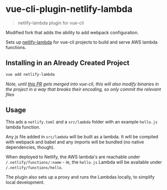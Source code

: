 # vue-cli-plugin-netlify-lambda

> netlify-lambda plugin for vue-cli

Modified fork that adds the ability to add webpack configuration.

Sets up [netlify-lambda](https://github.com/netlify/netlify-lambda) for vue-cli projects to build and serve AWS lambda functions.

## Installing in an Already Created Project

```bash
vue add netlify-lambda
```

_Note, until [this PR](https://github.com/vuejs/vue-cli/pull/1038/files) gets merged into vue-cli, this will also modify binaries in the project in a way that breaks their encoding, so only commit the relevant files_

## Usage

This ads a `netlify.toml` and a `src/lambda` folder with an example `hello.js` lambda function.

Any js file added in `src/lambda` will be built as a lambda. It will be compiled with webpack and babel and any imports will be bundled (no native dependencies, though).

When deployed to Netlify, the AWS lambda's are reachable under `/.netlify/functions/:name` - ie, the `hello.js` Lambda will be available under `/.netlify/functions/hello`.

The plugin also sets up a proxy and runs the Lambdas locally, to simplify local development.
